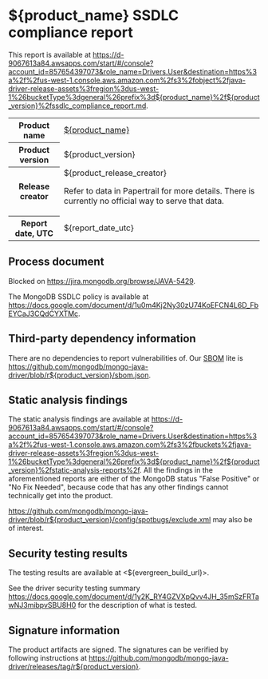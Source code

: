 # ${product_name} SSDLC compliance report

This report is available at
<https://d-9067613a84.awsapps.com/start/#/console?account_id=857654397073&role_name=Drivers.User&destination=https%3a%2f%2fus-west-1.console.aws.amazon.com%2fs3%2fobject%2fjava-driver-release-assets%3fregion%3dus-west-1%26bucketType%3dgeneral%26prefix%3d${product_name}%2f${product_version}%2fssdlc_compliance_report.md>.

<table>
  <tr>
    <th>Product name</th>
    <td><a href="https://github.com/mongodb/mongo-java-driver">${product_name}</a></td>
  </tr>
  <tr>
    <th>Product version</th>
    <td>${product_version}</td>
  </tr>
  <tr>
    <th>Release creator</th>
    <td>
        ${product_release_creator}
        <p>
            Refer to data in Papertrail for more details.
            There is currently no official way to serve that data.
        </p>        
    </td>
  </tr>
  <tr>
    <th>Report date, UTC</th>
    <td>${report_date_utc}</td>
  </tr>
</table>

## Process document

Blocked on <https://jira.mongodb.org/browse/JAVA-5429>.

The MongoDB SSDLC policy is available at
<https://docs.google.com/document/d/1u0m4Kj2Ny30zU74KoEFCN4L6D_FbEYCaJ3CQdCYXTMc>.

## Third-party dependency information

There are no dependencies to report vulnerabilities of.
Our [SBOM](https://docs.devprod.prod.corp.mongodb.com/mms/python/src/sbom/silkbomb/docs/CYCLONEDX/) lite
is <https://github.com/mongodb/mongo-java-driver/blob/r${product_version}/sbom.json>.

## Static analysis findings  

The static analysis findings are available at
<https://d-9067613a84.awsapps.com/start/#/console?account_id=857654397073&role_name=Drivers.User&destination=https%3a%2f%2fus-west-1.console.aws.amazon.com%2fs3%2fbuckets%2fjava-driver-release-assets%3fregion%3dus-west-1%26bucketType%3dgeneral%26prefix%3d${product_name}%2f${product_version}%2fstatic-analysis-reports%2f>.
All the findings in the aforementioned reports
are either of the MongoDB status "False Positive" or "No Fix Needed",
because code that has any other findings cannot technically get into the product.

<https://github.com/mongodb/mongo-java-driver/blob/r${product_version}/config/spotbugs/exclude.xml> may also be of interest.

## Security testing results

The testing results are available at
<${evergreen_build_url}>.

See the driver security testing summary
<https://docs.google.com/document/d/1y2K_RY4GZVXpQvv4JH_35mSzFRTawNJ3mibpvSBU8H0>
for the description of what is tested.

## Signature information

The product artifacts are signed.
The signatures can be verified by following instructions at
<https://github.com/mongodb/mongo-java-driver/releases/tag/r${product_version}>.
